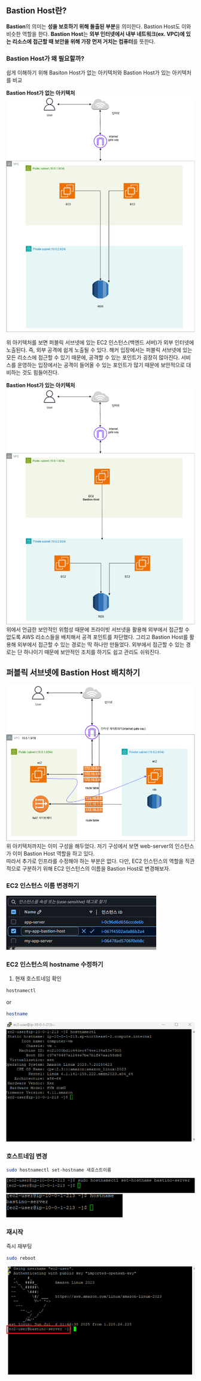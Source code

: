 ## Bastion Host란?
**Bastion**의 의미는 **성을 보호하기 위해 돌출된 부분**을 의미한다. Bastion Host도 이와 비슷한 역할을 한다. **Bastion Host**는 **외부 인터넷에서 내부 네트워크(ex. VPC)에 있는 리소스에 접근할 때 보안을 위해 가장 먼저 거치는 컴퓨터**를 뜻한다.  

### Bastion Host가 왜 필요할까?

쉽게 이해하기 위해 Basiton Host가 없는 아키텍처와 Bastion Host가 있는 아키텍처를 비교  

**Bastion Host가 없는 아키텍처**  
![img_62.png](img/img_62.png)  

위 아키텍처를 보면 퍼블릭 서브넷에 있는 EC2 인스턴스(백엔드 서버)가 외부 인터넷에 노출된다. 즉, 외부 공격에 쉽게 노출될 수 있다. 해커 입장에서는 퍼블릭 서브넷에 있는 모든 리소스에 접근할 수 있기 때문에, 공격할 수 있는 포인트가 굉장히 많아진다. 서비스를 운영하는 입장에서는 공격이 들어올 수 있는 포인트가 많기 때문에 보안적으로 대비하는 것도 힘들어진다.  

**Bastion Host가 있는 아키텍처**  
![img_63.png](img/img_63.png)
위에서 언급한 보안적인 위험성 때문에 프라이빗 서브넷을 활용해 외부에서 접근할 수 없도록 AWS 리소스들을 배치해서 공격 포인트를 차단했다. 그리고 Bastion Host를 활용해 외부에서 접근할 수 있는 경로는 딱 하나만 만들었다. 외부에서 접근할 수 있는 경로는 단 하나이기 때문에 보안적인 조치를 하기도 쉽고 관리도 쉬워진다.
  
## 퍼블릭 서브넷에 Bastion Host 배치하기
![img_53.png](img/img_53.png)  
위 아키텍처까지는 이미 구성을 해두었다. 저기 구성에서 보면 web-server의 인스턴스가 이미 Bastion Host 역할을 하고 있다.   
따라서 추가로 인프라를 수정해야 하는 부분은 없다. 다만, EC2 인스턴스의 역할을 직관적으로 구분하기 위해 EC2 인스턴스의 이름을 Bastion Host로 변경해보자.  
  
### EC2 인스턴스 이름 변경하기

![img_64.png](img/img_64.png)  
  
### EC2 인스턴스의 hostname 수정하기
1. 현재 호스트네임 확인
```sh
hostnamectl
```
or
```sh
hostname
```
![img_65.png](img/img_65.png)
  
###  호스트네임 변경

```sh
sudo hostnamectl set-hostname 새호스트이름
```
![img_66.png](img/img_66.png)
![img_67.png](img/img_67.png)
  
### 재시작
즉시 재부팅
```sh
sudo reboot
```
![img_68.png](img/img_68.png)
